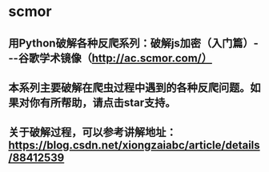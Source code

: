 # scmor
## 用Python破解各种反爬系列：破解js加密（入门篇）---谷歌学术镜像（http://ac.scmor.com/）

## 本系列主要破解在爬虫过程中遇到的各种反爬问题。如果对你有所帮助，请点击star支持。

## 关于破解过程，可以参考讲解地址：https://blog.csdn.net/xiongzaiabc/article/details/88412539
